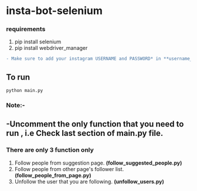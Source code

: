 # insta-bot-selenium

### requirements
1. pip install selenium
2. pip install webdriver_manager

```diff
- Make sure to add your instagram USERNAME and PASSWORD* in **username_password.py** file.
```

## To run 
``` python main.py ```

### Note:-
-Uncomment the only function that you need to run , i.e Check last section of **main.py** file.
-

### There are only 3 function only
1. Follow people from suggestion page.  **(follow_suggested_people.py)**
2. Follow people from other page's follower list.  **(follow_people_from_page.py)**
3. Unfollow the user that you are following.  **(unfollow_users.py)**
